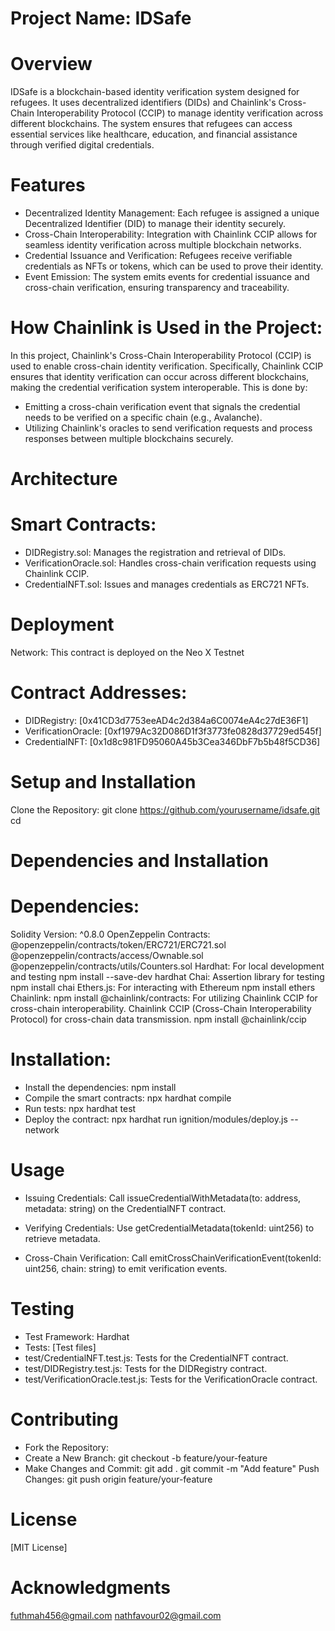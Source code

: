 # Project Name: IDSafe
# Overview
IDSafe is a blockchain-based identity verification system designed for refugees. It uses decentralized identifiers (DIDs) and Chainlink's Cross-Chain Interoperability Protocol (CCIP) to manage identity verification across different blockchains. The system ensures that refugees can access essential services like healthcare, education, and financial assistance through verified digital credentials.

# Features
- Decentralized Identity Management: Each refugee is assigned a unique Decentralized Identifier (DID) to manage their identity securely.
- Cross-Chain Interoperability: Integration with Chainlink CCIP allows for seamless identity verification across multiple blockchain networks.
- Credential Issuance and Verification: Refugees receive verifiable credentials as NFTs or tokens, which can be used to prove their identity.
- Event Emission: The system emits events for credential issuance and cross-chain verification, ensuring transparency and traceability.

# How Chainlink is Used in the Project:
In this project, Chainlink's Cross-Chain Interoperability Protocol (CCIP) is used to enable cross-chain identity verification. Specifically, Chainlink CCIP ensures that identity verification can occur across different blockchains, making the credential verification system interoperable. This is done by:
- Emitting a cross-chain verification event that signals the credential needs to be verified on a specific chain (e.g., Avalanche).
- Utilizing Chainlink's oracles to send verification requests and process responses between multiple blockchains securely.

# Architecture
# Smart Contracts:
- DIDRegistry.sol: Manages the registration and retrieval of DIDs.
- VerificationOracle.sol: Handles cross-chain verification requests using Chainlink CCIP.
- CredentialNFT.sol: Issues and manages credentials as ERC721 NFTs.

# Deployment
Network: This contract is deployed on the Neo X Testnet

# Contract Addresses:
- DIDRegistry: [0x41CD3d7753eeAD4c2d384a6C0074eA4c27dE36F1]
- VerificationOracle: [0xf1979Ac32D086D1f3f3773fe0828d37729ed545f]
- CredentialNFT: [0x1d8c981FD95060A45b3Cea346DbF7b5b48f5CD36]

# Setup and Installation
Clone the Repository:  git clone https://github.com/yourusername/idsafe.git
cd <project-repo-directory>

# Dependencies and Installation
# Dependencies:
Solidity Version: ^0.8.0
OpenZeppelin Contracts:
@openzeppelin/contracts/token/ERC721/ERC721.sol
@openzeppelin/contracts/access/Ownable.sol
@openzeppelin/contracts/utils/Counters.sol
Hardhat: For local development and testing
npm install --save-dev hardhat
Chai: Assertion library for testing
npm install chai
Ethers.js: For interacting with Ethereum
npm install ethers
Chainlink:
npm install @chainlink/contracts: For utilizing Chainlink CCIP for cross-chain interoperability.
Chainlink CCIP (Cross-Chain Interoperability Protocol) for cross-chain data transmission.
npm install @chainlink/ccip

# Installation:
- Install the dependencies: npm install
- Compile the smart contracts: npx hardhat compile
- Run tests: npx hardhat test
- Deploy the contract: npx hardhat run ignition/modules/deploy.js --network <network-name>

# Usage
- Issuing Credentials:
Call issueCredentialWithMetadata(to: address, metadata: string) on the CredentialNFT contract.

- Verifying Credentials:
Use getCredentialMetadata(tokenId: uint256) to retrieve metadata.

- Cross-Chain Verification:
Call emitCrossChainVerificationEvent(tokenId: uint256, chain: string) to emit verification events.

# Testing
- Test Framework: Hardhat
- Tests: [Test files]
- test/CredentialNFT.test.js: Tests for the CredentialNFT contract.
- test/DIDRegistry.test.js: Tests for the DIDRegistry contract.
- test/VerificationOracle.test.js: Tests for the VerificationOracle contract.

# Contributing
- Fork the Repository:
- Create a New Branch:
git checkout -b feature/your-feature
- Make Changes and Commit:
git add .
git commit -m "Add feature"
Push Changes:
git push origin feature/your-feature

# License
[MIT License]

# Acknowledgments
futhmah456@gmail.com
nathfavour02@gmail.com






